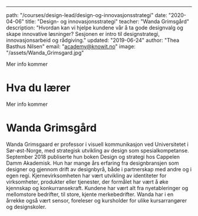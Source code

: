 ---
path: "/courses/design-lead/design-og-innovasjonsstrategi"
date: "2020-04-06"
title: "Design- og innovasjonsstrategi"
teacher: "Wanda Grimsgård"
description: "Hvordan kan vi hjelpe kundene vår å ta gode designvalg og skape innovative løsninger? Sesjonen er intro til designstrategi, innovasjonsarbeid og rådgiving."
updated: "2019-06-24"
author: "Thea Basthus Nilsen"
email: "academy@knowit.no"
image: "/assets/Wanda_Grimsgard.jpg"

Mer info kommer

# Hva du lærer

Mer info kommer

# Wanda Grimsgård

Wanda Grimsgaard er professor i visuell kommunikasjon ved Universitetet i Sør-øst-Norge, med strategisk utvikling av design som spesialkompetanse. September 2018 publiserte hun boken Design og strategi hos Cappelen Damm Akademisk. Hun har mange års erfaring fra designbransjen som designer og gjennom drift av designbyrå, både i partnerskap med andre og i egen regi. Kjernevirksomheten har vært utvikling av identiteter for virksomheter, produkter eller tjenester, der formålet har vært å øke kjennskap og konkurransekraft. Kundene har vært alt fra nyetableringer og mellomstore bedrifter, til store, kjente merkebedrifter. Wanda har i en årrekke også vært sensor, foreleser og kursholder for ulike kursarrangører og designskoler.
